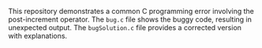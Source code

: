 This repository demonstrates a common C programming error involving the post-increment operator. The `bug.c` file shows the buggy code, resulting in unexpected output. The `bugSolution.c` file provides a corrected version with explanations.